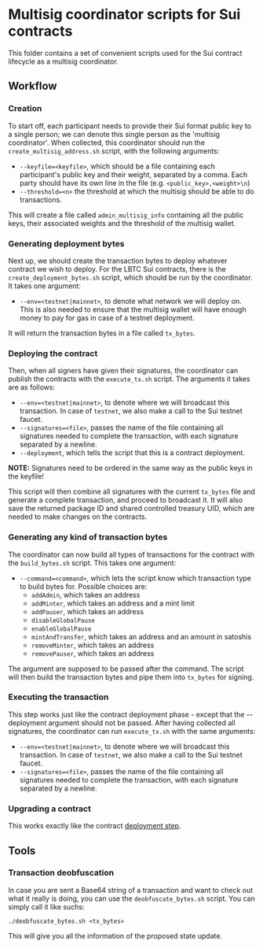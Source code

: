 # Multisig coordinator scripts for Sui contracts

This folder contains a set of convenient scripts used for the Sui contract lifecycle as a multisig coordinator.

## Workflow

### Creation

To start off, each participant needs to provide their Sui format public key to a single person; we can denote this single person as the 'multisig coordinator'. When collected, this coordinator should run the `create_multisig_address.sh` script, with the following arguments:

- `--keyfile=<keyfile>`, which should be a file containing each participant's public key and their weight, separated by a comma. Each party should have its own line in the file (e.g. `<public_key>,<weight>\n`)
- `--threshold=<n>` the threshold at which the multisig should be able to do transactions.

This will create a file called `admin_multisig_info` containing all the public keys, their associated weights and the threshold of the multisig wallet.

### Generating deployment bytes

Next up, we should create the transaction bytes to deploy whatever contract we wish to deploy. For the LBTC Sui contracts, there is the `create_deployment_bytes.sh` script, which should be run by the coordinator. It takes one argument:

- `--env=<testnet|mainnet>`, to denote what network we will deploy on. This is also needed to ensure that the multisig wallet will have enough money to pay for gas in case of a testnet deployment.

It will return the transaction bytes in a file called `tx_bytes`.

### Deploying the contract

Then, when all signers have given their signatures, the coordinator can publish the contracts with the `execute_tx.sh` script. The arguments it takes are as follows:

- `--env=<testnet|mainnet>`, to denote where we will broadcast this transaction. In case of `testnet`, we also make a call to the Sui testnet faucet.
- `--signatures=<file>`, passes the name of the file containing all signatures needed to complete the transaction, with each signature separated by a newline.
- `--deployment`, which tells the script that this is a contract deployment.

**NOTE:** Signatures need to be ordered in the same way as the public keys in the keyfile!

This script will then combine all signatures with the current `tx_bytes` file and generate a complete transaction, and proceed to broadcast it. It will also save the returned package ID and shared controlled treasury UID, which are needed to make changes on the contracts.

### Generating any kind of transaction bytes

The coordinator can now build all types of transactions for the contract with the `build_bytes.sh` script. This takes one argument:

- `--command=<command>`, which lets the script know which transaction type to build bytes for. Possible choices are:
    - `addAdmin`, which takes an address
    - `addMinter`, which takes an address and a mint limit
    - `addPauser`, which takes an address
    - `disableGlobalPause`
    - `enableGlobalPause`
    - `mintAndTransfer`, which takes an address and an amount in satoshis
    - `removeMinter`, which takes an address
    - `removePauser`, which takes an address

The argument are supposed to be passed after the command. The script will then build the transaction bytes and pipe them into `tx_bytes` for signing.

### Executing the transaction

This step works just like the contract deployment phase - except that the --deployment argument should not be passed. After having collected all signatures, the coordinator can run `execute_tx.sh` with the same arguments:

- `--env=<testnet|mainnet>`, to denote where we will broadcast this transaction. In case of `testnet`, we also make a call to the Sui testnet faucet.
- `--signatures=<file>`, passes the name of the file containing all signatures needed to complete the transaction, with each signature separated by a newline.

### Upgrading a contract

This works exactly like the contract [deployment step](Deploying-the-contract).

## Tools

### Transaction deobfuscation

In case you are sent a Base64 string of a transaction and want to check out what it really is doing, you can use the `deobfuscate_bytes.sh` script. You can simply call it like suchs:

`./deobfuscate_bytes.sh <tx_bytes>`

This will give you all the information of the proposed state update.
